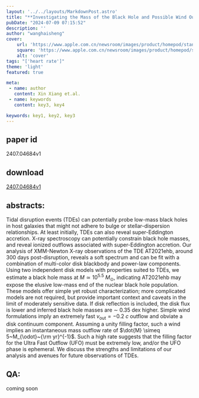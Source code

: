 ```yaml
---
layout: '../../layouts/MarkdownPost.astro'
title: "**Investigating the Mass of the Black Hole and Possible Wind Outflow of the Accretion Disk in the Tidal Disruption Event AT2021ehb**"
pubDate: "2024-07-09 07:15:52"
description: ''
author: "wanghaisheng"
cover:
    url: 'https://www.apple.com.cn/newsroom/images/product/homepod/standard/Apple-HomePod-hero-230118_big.jpg.large_2x.jpg'
    square: 'https://www.apple.com.cn/newsroom/images/product/homepod/standard/Apple-HomePod-hero-230118_big.jpg.large_2x.jpg'
    alt: 'cover'
tags: "['heart rate']" 
theme: 'light'
featured: true

meta:
 - name: author
   content: Xin Xiang et.al.
 - name: keywords
   content: key3, key4

keywords: key1, key2, key3
---
```


## paper id
2407.04684v1
## download
[2407.04684v1](http://arxiv.org/abs/2407.04684v1)
## abstracts:
Tidal disruption events (TDEs) can potentially probe low-mass black holes in host galaxies that might not adhere to bulge or stellar-dispersion relationships. At least initially, TDEs can also reveal super-Eddington accretion. X-ray spectroscopy can potentially constrain black hole masses, and reveal ionized outflows associated with super-Eddington accretion. Our analysis of XMM-Newton X-ray observations of the TDE AT2021ehb, around 300 days post-disruption, reveals a soft spectrum and can be fit with a combination of multi-color disk blackbody and power-law components. Using two independent disk models with properties suited to TDEs, we estimate a black hole mass at $M \simeq 10^{5.5}~M_{\odot}$, indicating AT2021ehb may expose the elusive low-mass end of the nuclear black hole population. These models offer simple yet robust characterization; more complicated models are not required, but provide important context and caveats in the limit of moderately sensitive data. If disk reflection is included, the disk flux is lower and inferred black hole masses are $\sim$ 0.35 dex higher. Simple wind formulations imply an extremely fast $v_{\mathrm{out}} = -0.2~c$ outflow and obviate a disk continuum component. Assuming a unity filling factor, such a wind implies an instantaneous mass outflow rate of $\dot{M} \simeq 5~M_{\odot}~{\rm yr}^{-1}$. Such a high rate suggests that the filling factor for the Ultra Fast Outflow (UFO) must be extremely low, and/or the UFO phase is ephemeral. We discuss the strengths and limitations of our analysis and avenues for future observations of TDEs.
## QA:
coming soon
